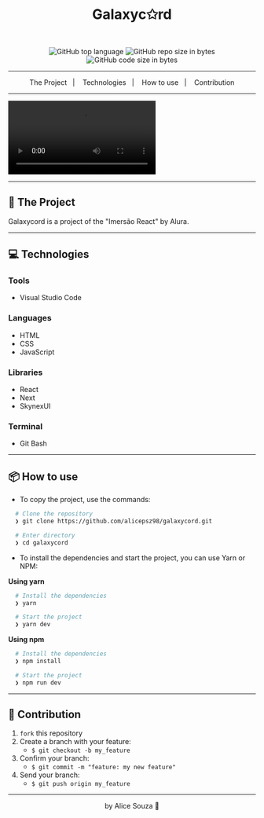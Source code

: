 <h1 align="center">
  Galaxyc✩rd
</h1>

<br>

<p align="center">
  <img alt="GitHub top language" src="https://img.shields.io/github/languages/top/alicepsz98/galaxycord?logo=javascript">

  <img alt="GitHub repo size in bytes" src="https://img.shields.io/github/repo-size/alicepsz98/galaxycord?color=pink">

  <img alt="GitHub code size in bytes" src="https://img.shields.io/github/last-commit/alicepsz98/galaxycord">
</p>

---

<p align="center">
  <span>The Project</span>&nbsp;&nbsp;&nbsp;|&nbsp;&nbsp;&nbsp;
  <span>Technologies</span>&nbsp;&nbsp;&nbsp;|&nbsp;&nbsp;&nbsp;
  <span>How to use</span>&nbsp;&nbsp;&nbsp;|&nbsp;&nbsp;&nbsp;
  <span>Contribution</span>
</p>

---

![Mockup](https://github.com/alicepsz98/galaxycord/blob/main/galaxycord-mockup.mp4)

---

## 📝 The Project

Galaxycord is a project of the "Imersão React" by Alura.

---

## 💻 Technologies

### Tools

- Visual Studio Code

### Languages

- HTML
- CSS
- JavaScript

### Libraries

- React
- Next
- SkynexUI

### Terminal 

- Git Bash

---

## 📦️ How to use

- To copy the project, use the commands:

```bash
  # Clone the repository
  ❯ git clone https://github.com/alicepsz98/galaxycord.git

  # Enter directory
  ❯ cd galaxycord
```

- To install the dependencies and start the project, you can use Yarn or NPM:

**Using yarn**

```bash
  # Install the dependencies
  ❯ yarn

  # Start the project
  ❯ yarn dev
```

**Using npm**

```bash
  # Install the dependencies
  ❯ npm install

  # Start the project
  ❯ npm run dev
```

---

## 🤝 Contribution

1. `fork` this repository
2. Create a branch with your feature:
   - `$ git checkout -b my_feature`
3. Confirm your branch:
   - `$ git commit -m "feature: my new feature"`
4. Send your branch:
   - `$ git push origin my_feature`

---

<p align="center">
  by Alice Souza 💚
</p>

 
